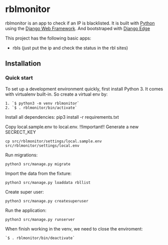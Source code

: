 

# rblmonitor

rblmonitor is an app to check if an IP is blacklisted.
It is built with [Python][0] using the [Django Web Framework][1].
And bootstraped with [Django Edge][2]

This project has the following basic apps:

* rbls (just put the ip and check the status in the rbl sites)

## Installation

### Quick start

To set up a development environment quickly, first install Python 3. It
comes with virtualenv built-in. So create a virtual env by:

    1. `$ python3 -m venv rblmonitor`
    2. `$ . rblmonitor/bin/activate`

Install all dependencies:
    pip3 install -r requirements.txt

Copy local.sample.env to local.env.
!!Important!! Generate a new SECRECT_KEY

    cp src/rblmonitor/settings/local.sample.env src/rblmonitor/settings/local.env

Run migrations:

`python3 src/manage.py migrate`

Import the data from the fixture:

`python3 src/manage.py loaddata rbllist`

Create super user:

`python3 src/manage.py createsuperuser`

Run the application:

 `python3 src/manage.py runserver`

When finish working in the venv, we need to close the enviroment:

    `$ . rblmonitor/bin/deactivate`

[0]: https://www.python.org/
[1]: https://www.djangoproject.com/
[2]: http://django-edge.readthedocs.io/en/latest/
